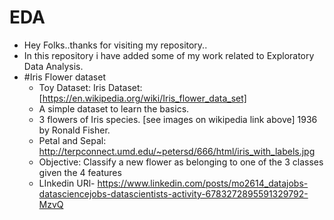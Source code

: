 # EDA
- Hey Folks..thanks for visiting my repository..
- In this repository i have added some of my work related to Exploratory Data Analysis.
- #Iris Flower dataset
  - Toy Dataset: Iris Dataset: [https://en.wikipedia.org/wiki/Iris_flower_data_set]
  - A simple dataset to learn the basics.
  - 3 flowers of Iris species. [see images on wikipedia link above]
    1936 by Ronald Fisher.
  - Petal and Sepal: http://terpconnect.umd.edu/~petersd/666/html/iris_with_labels.jpg
  - Objective: Classify a new flower as belonging to one of the 3 classes given the 4 features
  - LInkedin URl- https://www.linkedin.com/posts/mo2614_datajobs-datasciencejobs-datascientists-activity-6783272895591329792-MzvQ
